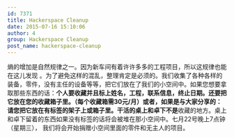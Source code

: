 ```yaml
---
id: 7371
title: Hackerspace Cleanup
date: 2015-07-16 15:10:06
author: 4
group: Hackerspace Cleanup
post_name: hackerspace-cleanup
---
```


熵的增加是自然规律之一。因为新车间有着许许多多的工程项目，所以这规律也能在这儿发现 。为了避免这样的混乱，整理肯定是必须的。我们收集了各种各样的装备，零件，没有主任的设备等等，把它们放在了我们的小空间中。如果您想要拿取那些东西的话：**个人要收藏并且标上姓名，工程，联系信息，终止日期。还要把它放在您的收藏箱子里。（每个收藏箱需30元/月）**或者，如果是与大家分享的：请您把它放在有标签的架子上或箱子里。干活的桌上和卓下**不是**收藏的地方。桌上和卓下留着的东西如果没有标签的话将会被堆在那小空间中。七月22号晚上7点钟（星期三）， 我们将会开始捐赠小空间里面的零件和无主人的项目。